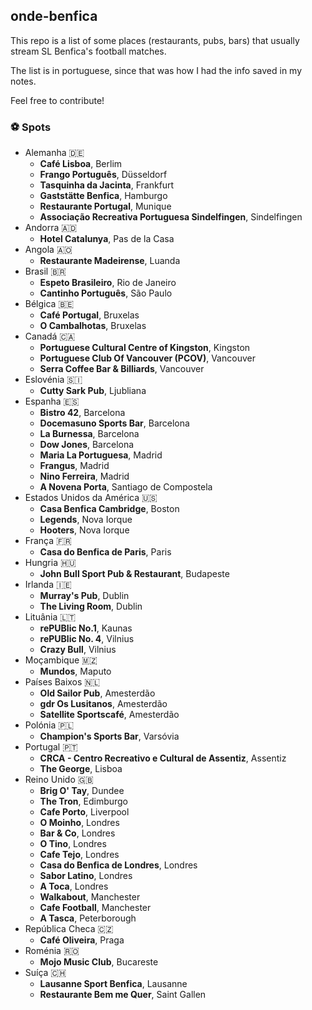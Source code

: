 ## onde-benfica

This repo is a list of some places (restaurants, pubs, bars) that usually stream SL Benfica's football matches.

The list is in portuguese, since that was how I had the info saved in my notes.

Feel free to contribute!

### ⚽️ Spots 

- Alemanha 🇩🇪
  - **Café Lisboa**, Berlim
  - **Frango Português**, Düsseldorf
  - **Tasquinha da Jacinta**, Frankfurt
  - **Gaststätte Benfica**, Hamburgo
  - **Restaurante Portugal**, Munique
  - **Associação Recreativa Portuguesa Sindelfingen**, Sindelfingen
- Andorra 🇦🇩
  - **Hotel Catalunya**, Pas de la Casa
- Angola 🇦🇴
  - **Restaurante Madeirense**, Luanda
- Brasil 🇧🇷
  - **Espeto Brasileiro**, Rio de Janeiro
  - **Cantinho Português**, São Paulo
- Bélgica 🇧🇪
  - **Café Portugal**, Bruxelas
  - **O Cambalhotas**, Bruxelas
- Canadá 🇨🇦
  - **Portuguese Cultural Centre of Kingston**, Kingston
  - **Portuguese Club Of Vancouver (PCOV)**, Vancouver
  - **Serra Coffee Bar & Billiards**, Vancouver
- Eslovénia 🇸🇮
  - **Cutty Sark Pub**, Ljubliana
- Espanha 🇪🇸
  - **Bistro 42**, Barcelona
  - **Docemasuno Sports Bar**, Barcelona
  - **La Burnessa**, Barcelona
  - **Dow Jones**, Barcelona
  - **Maria La Portuguesa**, Madrid
  - **Frangus**, Madrid
  - **Nino Ferreira**, Madrid
  - **A Novena Porta**, Santiago de Compostela
- Estados Unidos da América 🇺🇸
  - **Casa Benfica Cambridge**, Boston
  - **Legends**, Nova Iorque
  - **Hooters**, Nova Iorque
- França 🇫🇷
  - **Casa do Benfica de Paris**, Paris
- Hungria 🇭🇺
  - **John Bull Sport Pub & Restaurant**, Budapeste
- Irlanda 🇮🇪
  - **Murray's Pub**, Dublin
  - **The Living Room**, Dublin
- Lituânia 🇱🇹
  - **rePUBlic No.1**, Kaunas
  - **rePUBlic No. 4**, Vilnius
  - **Crazy Bull**, Vilnius
- Moçambique 🇲🇿
  - **Mundos**, Maputo
- Países Baixos 🇳🇱
  - **Old Sailor Pub**, Amesterdão
  - **gdr Os Lusitanos**, Amesterdão
  - **Satellite Sportscafé**, Amesterdão
- Polónia 🇵🇱
  - **Champion's Sports Bar**, Varsóvia
- Portugal 🇵🇹
  - **CRCA - Centro Recreativo e Cultural de Assentiz**, Assentiz
  - **The George**, Lisboa
- Reino Unido 🇬🇧
  - **Brig O' Tay**, Dundee
  - **The Tron**, Edimburgo
  - **Cafe Porto**, Liverpool
  - **O Moinho**, Londres
  - **Bar & Co**, Londres
  - **O Tino**, Londres
  - **Cafe Tejo**, Londres
  - **Casa do Benfica de Londres**, Londres
  - **Sabor Latino**, Londres
  - **A Toca**, Londres
  - **Walkabout**, Manchester
  - **Cafe Football**, Manchester
  - **A Tasca**, Peterborough
- República Checa 🇨🇿
  - **Café Oliveira**, Praga
- Roménia 🇷🇴
  - **Mojo Music Club**, Bucareste
- Suíça 🇨🇭
  - **Lausanne Sport Benfica**, Lausanne
  - **Restaurante Bem me Quer**, Saint Gallen
